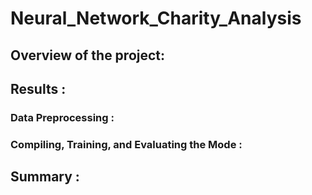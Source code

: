 # Neural_Network_Charity_Analysis

## Overview of the project:


## Results :

### Data Preprocessing :

### Compiling, Training, and Evaluating the Mode :


## Summary :
